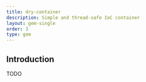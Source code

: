 ```yaml
---
title: dry-container
description: Simple and thread-safe IoC container
layout: gem-single
order: 3
type: gem
---
```


## Introduction

TODO
